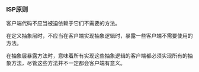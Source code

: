 ### ISP原则

客户端代码不应当被迫依赖于它们不需要的方法。

在定义抽象层时，不应当在客户端实现抽象逻辑时，暴露一些客户端不需要使用的方法。

在抽象层暴露方法时，意味着所有实现这些抽象逻辑的客户端都必须实现所有的抽象方法，尽管这些方法并不一定都会客户端有意义。

